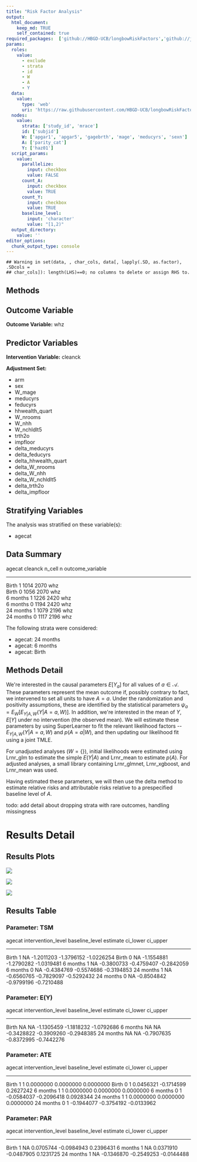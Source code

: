 ```yaml
---
title: "Risk Factor Analysis"
output: 
  html_document:
    keep_md: TRUE
    self_contained: true
required_packages:  ['github://HBGD-UCB/longbowRiskFactors','github://jeremyrcoyle/skimr@vector_types', 'github://tlverse/delayed']
params:
  roles:
    value:
      - exclude
      - strata
      - id
      - W
      - A
      - Y
  data: 
    value: 
      type: 'web'
      uri: 'https://raw.githubusercontent.com/HBGD-UCB/longbowRiskFactors/master/inst/sample_data/birthwt_data.rdata'
  nodes:
    value:
      strata: ['study_id', 'mrace']
      id: ['subjid']
      W: ['apgar1', 'apgar5', 'gagebrth', 'mage', 'meducyrs', 'sexn']
      A: ['parity_cat']
      Y: ['haz01']
  script_params:
    value:
      parallelize:
        input: checkbox
        value: FALSE
      count_A:
        input: checkbox
        value: TRUE
      count_Y:
        input: checkbox
        value: TRUE        
      baseline_level:
        input: 'character'
        value: "[1,2)"
  output_directory:
    value: ''
editor_options: 
  chunk_output_type: console
---
```







```
## Warning in set(data, , char_cols, data[, lapply(.SD, as.factor), .SDcols =
## char_cols]): length(LHS)==0; no columns to delete or assign RHS to.
```

## Methods
## Outcome Variable

**Outcome Variable:** whz

## Predictor Variables

**Intervention Variable:** cleanck

**Adjustment Set:**

* arm
* sex
* W_mage
* meducyrs
* feducyrs
* hhwealth_quart
* W_nrooms
* W_nhh
* W_nchldlt5
* trth2o
* impfloor
* delta_meducyrs
* delta_feducyrs
* delta_hhwealth_quart
* delta_W_nrooms
* delta_W_nhh
* delta_W_nchldlt5
* delta_trth2o
* delta_impfloor

## Stratifying Variables

The analysis was stratified on these variable(s):

* agecat

## Data Summary

agecat      cleanck    n_cell      n  outcome_variable 
----------  --------  -------  -----  -----------------
Birth       1            1014   2070  whz              
Birth       0            1056   2070  whz              
6 months    1            1226   2420  whz              
6 months    0            1194   2420  whz              
24 months   1            1079   2196  whz              
24 months   0            1117   2196  whz              


The following strata were considered:

* agecat: 24 months
* agecat: 6 months
* agecat: Birth



## Methods Detail

We're interested in the causal parameters $E[Y_a]$ for all values of $a \in \mathcal{A}$. These parameters represent the mean outcome if, possibly contrary to fact, we intervened to set all units to have $A=a$. Under the randomization and positivity assumptions, these are identified by the statistical parameters $\psi_a=E_W[E_{Y|A,W}(Y|A=a,W)]$.  In addition, we're interested in the mean of $Y$, $E[Y]$ under no intervention (the observed mean). We will estimate these parameters by using SuperLearner to fit the relevant likelihood factors -- $E_{Y|A,W}(Y|A=a,W)$ and $p(A=a|W)$, and then updating our likelihood fit using a joint TMLE.

For unadjusted analyses ($W=\{\}$), initial likelihoods were estimated using Lrnr_glm to estimate the simple $E(Y|A)$ and Lrnr_mean to estimate $p(A)$. For adjusted analyses, a small library containing Lrnr_glmnet, Lrnr_xgboost, and Lrnr_mean was used.

Having estimated these parameters, we will then use the delta method to estimate relative risks and attributable risks relative to a prespecified baseline level of $A$.

todo: add detail about dropping strata with rare outcomes, handling missingness







# Results Detail

## Results Plots
![](/tmp/88ca6511-6009-4c9a-b0aa-3ff633600195/245df7cd-180c-4403-b6ee-7473f7ed809d/REPORT_files/figure-html/plot_tsm-1.png)<!-- -->



![](/tmp/88ca6511-6009-4c9a-b0aa-3ff633600195/245df7cd-180c-4403-b6ee-7473f7ed809d/REPORT_files/figure-html/plot_ate-1.png)<!-- -->



![](/tmp/88ca6511-6009-4c9a-b0aa-3ff633600195/245df7cd-180c-4403-b6ee-7473f7ed809d/REPORT_files/figure-html/plot_par-1.png)<!-- -->

## Results Table

### Parameter: TSM


agecat      intervention_level   baseline_level      estimate     ci_lower     ci_upper
----------  -------------------  ---------------  -----------  -----------  -----------
Birth       1                    NA                -1.2011203   -1.3796152   -1.0226254
Birth       0                    NA                -1.1554881   -1.2790282   -1.0319481
6 months    1                    NA                -0.3800733   -0.4759407   -0.2842059
6 months    0                    NA                -0.4384769   -0.5574686   -0.3194853
24 months   1                    NA                -0.6560765   -0.7829097   -0.5292432
24 months   0                    NA                -0.8504842   -0.9799196   -0.7210488


### Parameter: E(Y)


agecat      intervention_level   baseline_level      estimate     ci_lower     ci_upper
----------  -------------------  ---------------  -----------  -----------  -----------
Birth       NA                   NA                -1.1305459   -1.1818232   -1.0792686
6 months    NA                   NA                -0.3428822   -0.3909260   -0.2948385
24 months   NA                   NA                -0.7907635   -0.8372995   -0.7442276


### Parameter: ATE


agecat      intervention_level   baseline_level      estimate     ci_lower     ci_upper
----------  -------------------  ---------------  -----------  -----------  -----------
Birth       1                    1                  0.0000000    0.0000000    0.0000000
Birth       0                    1                  0.0456321   -0.1714599    0.2627242
6 months    1                    1                  0.0000000    0.0000000    0.0000000
6 months    0                    1                 -0.0584037   -0.2096418    0.0928344
24 months   1                    1                  0.0000000    0.0000000    0.0000000
24 months   0                    1                 -0.1944077   -0.3754192   -0.0133962


### Parameter: PAR


agecat      intervention_level   baseline_level      estimate     ci_lower     ci_upper
----------  -------------------  ---------------  -----------  -----------  -----------
Birth       1                    NA                 0.0705744   -0.0984943    0.2396431
6 months    1                    NA                 0.0371910   -0.0487905    0.1231725
24 months   1                    NA                -0.1346870   -0.2549253   -0.0144488
